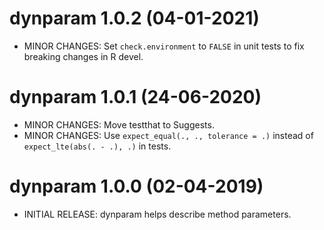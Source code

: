 # dynparam 1.0.2 (04-01-2021)

* MINOR CHANGES: Set `check.environment` to `FALSE` in unit tests to fix breaking changes in R devel.

# dynparam 1.0.1 (24-06-2020)
* MINOR CHANGES: Move testthat to Suggests.
* MINOR CHANGES: Use `expect_equal(., ., tolerance = .)` instead of `expect_lte(abs(. - .), .)` in tests.

# dynparam 1.0.0 (02-04-2019)

* INITIAL RELEASE: dynparam helps describe method parameters.
